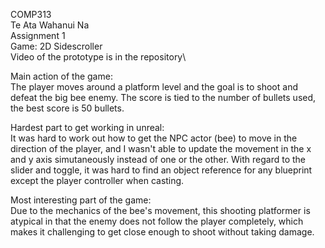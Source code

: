 COMP313\
Te Ata Wahanui Na\
Assignment 1\
Game: 2D Sidescroller\
Video of the prototype is in the repository\

Main action of the game:\
The player moves around a platform level and the goal is to shoot and defeat the big bee enemy. The score is tied to the number of bullets used, the best score is 50 bullets.

Hardest part to get working in unreal:\
It was hard to work out how to get the NPC actor (bee) to move in the direction of the player, and I wasn't able to update the movement in the x and y axis simutaneously instead of one or the other. 
With regard to the slider and toggle, it was hard to find an object reference for any blueprint except the player controller when casting.

Most interesting part of the game:\
Due to the mechanics of the bee's movement, this shooting platformer is atypical in that the enemy does not follow the player completely, which makes it challenging to get close enough to shoot without taking damage.
